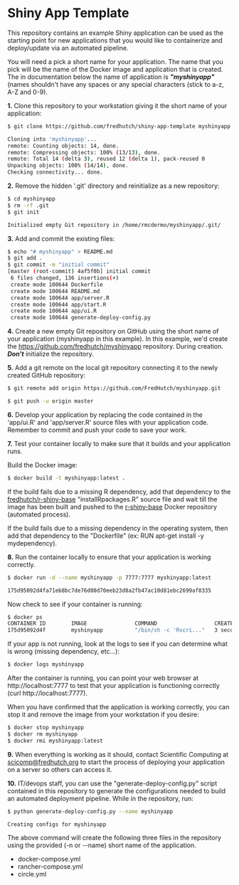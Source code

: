 # Shiny App Template

This repository contains an example Shiny application can be used as the starting point for new applications that you would like to containerize and deploy/update via an automated pipeline.

You will need a pick a short name for your application. The name that you pick will be the name of the Docker image and application that is created. The in documentation below the name of application is ***"myshinyapp"*** (names shouldn't have any spaces or any special characters (stick to a-z, A-Z and 0-9).

**1.** Clone this repository to your workstation giving it the short name of your application:

```bash
$ git clone https://github.com/fredhutch/shiny-app-template myshinyapp

Cloning into 'myshinyapp'...
remote: Counting objects: 14, done.
remote: Compressing objects: 100% (13/13), done.
remote: Total 14 (delta 3), reused 12 (delta 1), pack-reused 0
Unpacking objects: 100% (14/14), done.
Checking connectivity... done.
```

**2.** Remove the hidden '.git' directory and reinitialize as a new repository:

```bash
$ cd myshinyapp
$ rm -rf .git
$ git init

Initialized empty Git repository in /home/rmcdermo/myshinyapp/.git/
```

**3.** Add and commit the existing files:

```bash
$ echo "# myshinyapp" > README.md
$ git add .
$ git commit -m "initial commit"
[master (root-commit) 4af5f0b] initial commit
 6 files changed, 136 insertions(+)
 create mode 100644 Dockerfile
 create mode 100644 README.md
 create mode 100644 app/server.R
 create mode 100644 app/start.R
 create mode 100644 app/ui.R
 create mode 100644 generate-deploy-config.py
```

**4.** Create a new empty Git repository on GitHub using the short name of your application (myshinyapp in this example).  In this example, we'd create the https://github.com/fredhutch/myshinyapp repository. During creation. ***Don't*** initialize the repository.

**5.** Add a git remote on the local git repository connecting it to the newly created GitHub repository:

```bash
$ git remote add origin https://github.com/FredHutch/myshinyapp.git

$ git push -u origin master
```

**6.** Develop your application by replacing the code contained in the 'app/ui.R' and 'app/server.R' source files with your application code. Remember to commit and push your code to save your work.

**7.** Test your container locally to make sure that it builds and your application runs.

Build the Docker image:

```bash
$ docker build -t myshinyapp:latest .
```

If the build fails due to a missing R dependency, add that dependency to the [fredhutch/r-shiny-base](https://github.com/FredHutch/r-shiny-base/blob/master/installRpackages.R) "installRpackages.R" source file and wait till the image has been built and pushed to the [r-shiny-base](https://hub.docker.com/r/fredhutch/r-shiny-base/) Docker repository (automated process).

If the build fails due to a missing dependency in the operating system, then add that dependency to the "Dockerfile" (ex: RUN apt-get install -y mydependency).

**8.** Run the container locally to ensure that your application is working correctly.

```bash
$ docker run -d --name myshinyapp -p 7777:7777 myshinyapp:latest

175d95092d4fa71eb8bc7de76d80d70eeb23d8a2fb47ac10d81ebc2699af8335
```

Now check to see if your container is running:

```bash
$ docker ps
CONTAINER ID        IMAGE               COMMAND                  CREATED             STATUS              PORTS                    NAMES
175d95092d4f        myshinyapp          "/bin/sh -c 'Rscri..."   3 seconds ago       Up 2 seconds        0.0.0.0:7777->7777/tcp   myshinyapp
```

If your app is not running, look at the logs to see if you can determine what is wrong (missing dependency, etc...):

```bash
$ docker logs myshinyapp
```

After the container is running, you can point your web browser at http://localhost:7777 to test that your application is functioning correctly (curl http://localhost:7777).

When you have confirmed that the application is working correctly, you can stop it and remove the image from your workstation if you desire:

```bash
$ docker stop myshinyapp
$ docker rm myshinyapp
$ docker rmi myshinyapp:latest
```

**9.** When everything is working as it should, contact Scientific Computing at scicomp@fredhutch.org to start the process of deploying your application on a server so others can access it.

**10.** IT/devops staff, you can use the "generate-deploy-config.py" script contained in this repository to generate the configurations needed to build an automated deployment pipeline. While in the repository, run:

```bash
$ python generate-deploy-config.py --name myshinyapp

Creating configs for myshinyapp
```

The above command will create the following three files in the repository using the provided (-n or --name) short name of the application.

- docker-compose.yml
- rancher-compose.yml
- circle.yml